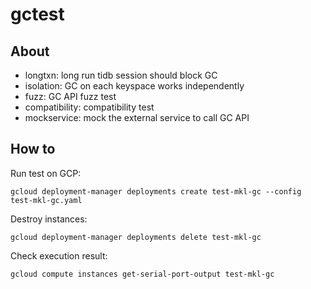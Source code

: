 # gctest

## About

- longtxn: long run tidb session should block GC
- isolation: GC on each keyspace works independently
- fuzz: GC API fuzz test
- compatibility: compatibility test
- mockservice: mock the external service to call GC API

## How to

Run test on GCP:

```
gcloud deployment-manager deployments create test-mkl-gc --config test-mkl-gc.yaml
```

Destroy instances:

```
gcloud deployment-manager deployments delete test-mkl-gc
```

Check execution result:

```
gcloud compute instances get-serial-port-output test-mkl-gc
```
